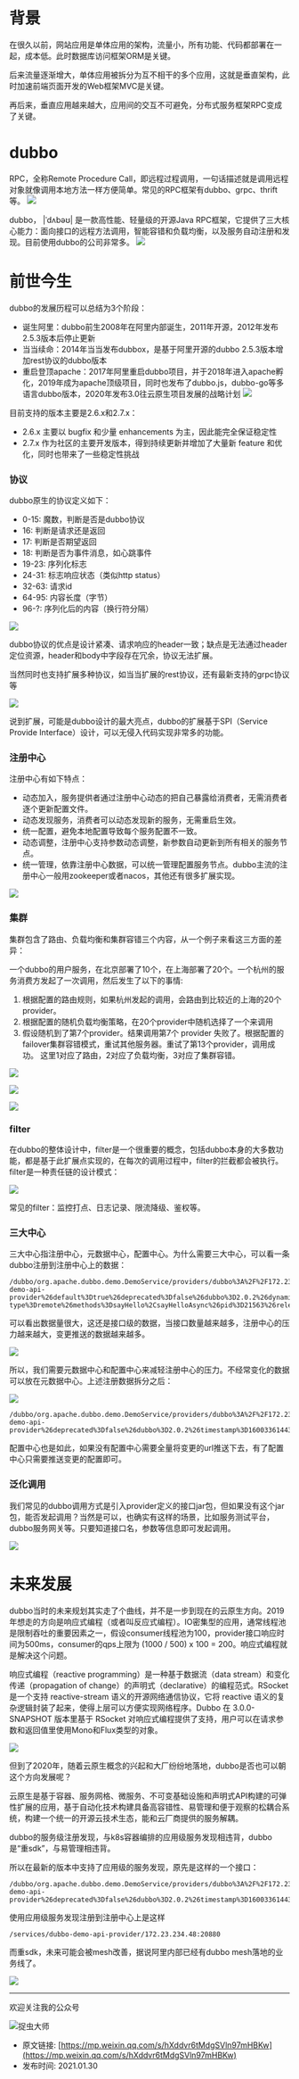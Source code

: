 # 背景
在很久以前，网站应用是单体应用的架构，流量小，所有功能、代码都部署在一起，成本低。此时数据库访问框架ORM是关键。

后来流量逐渐增大，单体应用被拆分为互不相干的多个应用，这就是垂直架构，此时加速前端页面开发的Web框架MVC是关键。

再后来，垂直应用越来越大，应用间的交互不可避免，分布式服务框架RPC变成了关键。

# dubbo
RPC，全称Remote Procedure Call，即远程过程调用，一句话描述就是调用远程对象就像调用本地方法一样方便简单。常见的RPC框架有dubbo、grpc、thrift等。
![](imgs/img10.jpg)

dubbo， |ˈdʌbəʊ| 是一款高性能、轻量级的开源Java RPC框架，它提供了三大核心能力：面向接口的远程方法调用，智能容错和负载均衡，以及服务自动注册和发现。目前使用dubbo的公司非常多。
![](imgs/img11.jpg)

# 前世今生
dubbo的发展历程可以总结为3个阶段：

- 诞生阿里：dubbo前生2008年在阿里内部诞生，2011年开源，2012年发布2.5.3版本后停止更新
- 当当续命：2014年当当发布dubbox，是基于阿里开源的dubbo 2.5.3版本增加rest协议的dubbo版本
- 重启登顶apache：2017年阿里重启dubbo项目，并于2018年进入apache孵化，2019年成为apache顶级项目，同时也发布了dubbo.js，dubbo-go等多语言dubbo版本，2020年发布3.0往云原生项目发展的战略计划
![](imgs/img12.jpg)

目前支持的版本主要是2.6.x和2.7.x：

- 2.6.x 主要以 bugfix 和少量 enhancements 为主，因此能完全保证稳定性
- 2.7.x 作为社区的主要开发版本，得到持续更新并增加了大量新 feature 和优化，同时也带来了一些稳定性挑战

### 协议
dubbo原生的协议定义如下：

- 0-15: 魔数，判断是否是dubbo协议
- 16: 判断是请求还是返回
- 17: 判断是否期望返回
- 18: 判断是否为事件消息，如心跳事件
- 19-23: 序列化标志
- 24-31: 标志响应状态（类似http status）
- 32-63: 请求id
- 64-95: 内容长度（字节）
- 96-?: 序列化后的内容（换行符分隔）

![](imgs/img13.jpg)

dubbo协议的优点是设计紧凑、请求响应的header一致；缺点是无法通过header定位资源，header和body中字段存在冗余，协议无法扩展。

当然同时也支持扩展多种协议，如当当扩展的rest协议，还有最新支持的grpc协议等

![](imgs/img14.jpg)

说到扩展，可能是dubbo设计的最大亮点，dubbo的扩展基于SPI（Service Provide Interface）设计，可以无侵入代码实现非常多的功能。

### 注册中心

注册中心有如下特点：

- 动态加入，服务提供者通过注册中心动态的把自己暴露给消费者，无需消费者逐个更新配置文件。
- 动态发现服务，消费者可以动态发现新的服务，无需重启生效。
- 统一配置，避免本地配置导致每个服务配置不一致。
- 动态调整，注册中心支持参数动态调整，新参数自动更新到所有相关的服务节点。
- 统一管理，依靠注册中心数据，可以统一管理配置服务节点。dubbo主流的注册中心一般用zookeeper或者nacos，其他还有很多扩展实现。

![](imgs/img15.jpg)

### 集群
集群包含了路由、负载均衡和集群容错三个内容，从一个例子来看这三方面的差异：

一个dubbo的用户服务，在北京部署了10个，在上海部署了20个。一个杭州的服务消费方发起了一次调用，然后发生了以下的事情:

1. 根据配置的路由规则，如果杭州发起的调用，会路由到比较近的上海的20个provider。
2. 根据配置的随机负载均衡策略，在20个provider中随机选择了一个来调用
3. 假设随机到了第7个provider。结果调用第7个 provider 失败了。根据配置的failover集群容错模式，重试其他服务器。重试了第13个provider，调用成功。
这里1对应了路由，2对应了负载均衡，3对应了集群容错。

![](imgs/img16.jpg)

![](imgs/img17.jpg)

![](imgs/img18.jpg)

### filter

在dubbo的整体设计中，filter是一个很重要的概念，包括dubbo本身的大多数功能，都是基于此扩展点实现的，在每次的调用过程中，filter的拦截都会被执行。filter是一种责任链的设计模式：

![](imgs/img19.jpg)

常见的filter：监控打点、日志记录、限流降级、鉴权等。

### 三大中心

三大中心指注册中心，元数据中心，配置中心。为什么需要三大中心，可以看一条dubbo注册到注册中心上的数据：

```
/dubbo/org.apache.dubbo.demo.DemoService/providers/dubbo%3A%2F%2F172.23.234.48%3A20880%2Forg.apache.dubbo.demo.DemoService%3Fanyhost%3Dtrue%26application%3Ddubbo-demo-api-provider%26default%3Dtrue%26deprecated%3Dfalse%26dubbo%3D2.0.2%26dynamic%3Dtrue%26generic%3Dfalse%26interface%3Dorg.apache.dubbo.demo.DemoService%26metadata-type%3Dremote%26methods%3DsayHello%2CsayHelloAsync%26pid%3D21563%26release%3D%26side%3Dprovider%26timestamp%3D1600336623852
```

可以看出数据量很大，这还是接口级的数据，当接口数量越来越多，注册中心的压力越来越大，变更推送的数据越来越多。

![](imgs/img20.jpg)

所以，我们需要元数据中心和配置中心来减轻注册中心的压力。不经常变化的数据可以放在元数据中心。上述注册数据拆分之后：

![](imgs/img21.jpg)

```
/dubbo/org.apache.dubbo.demo.DemoService/providers/dubbo%3A%2F%2F172.23.234.48%3A20880%2Forg.apache.dubbo.demo.DemoService%3Fapplication%3Ddubbo-demo-api-provider%26deprecated%3Dfalse%26dubbo%3D2.0.2%26timestamp%3D1600336144382
```

配置中心也是如此，如果没有配置中心需要全量将变更的url推送下去，有了配置中心只需要推送变更的配置即可。

### 泛化调用

我们常见的dubbo调用方式是引入provider定义的接口jar包，但如果没有这个jar包，能否发起调用？当然是可以，也确实有这样的场景，比如服务测试平台，dubbo服务网关等。只要知道接口名，参数等信息即可发起调用。

![](imgs/img22.jpg)

# 未来发展

dubbo当时的未来规划其实走了个曲线，并不是一步到现在的云原生方向。2019年想走的方向是响应式编程（或者叫反应式编程）。IO密集型的应用，通常线程池是限制吞吐的重要因素之一，假设consumer线程池为100，provider接口响应时间为500ms，consumer的qps上限为 (1000 / 500) x 100 = 200。响应式编程就是解决这个问题。

响应式编程（reactive programming）是一种基于数据流（data stream）和变化传递（propagation of change）的声明式（declarative）的编程范式。RSocket 是一个支持 reactive-stream 语义的开源网络通信协议，它将 reactive 语义的复杂逻辑封装了起来，使得上层可以方便实现网络程序。Dubbo 在 3.0.0-SNAPSHOT 版本里基于 RSocket 对响应式编程提供了支持，用户可以在请求参数和返回值里使用Mono和Flux类型的对象。

![](imgs/img23.jpg)

但到了2020年，随着云原生概念的兴起和大厂纷纷地落地，dubbo是否也可以朝这个方向发展呢？

云原生是基于容器、服务网格、微服务、不可变基础设施和声明式API构建的可弹性扩展的应用，基于自动化技术构建具备高容错性、易管理和便于观察的松耦合系统，构建一个统一的开源云技术生态，能和云厂商提供的服务解耦。

dubbo的服务级注册发现，与k8s容器编排的应用级服务发现相违背，dubbo是“重sdk”，与易管理相违背。

所以在最新的版本中支持了应用级的服务发现，原先是这样的一个接口：

```
/dubbo/org.apache.dubbo.demo.DemoService/providers/dubbo%3A%2F%2F172.23.234.48%3A20880%2Forg.apache.dubbo.demo.DemoService%3Fapplication%3Ddubbo-demo-api-provider%26deprecated%3Dfalse%26dubbo%3D2.0.2%26timestamp%3D1600336144382
```

使用应用级服务发现注册到注册中心上是这样

```
/services/dubbo-demo-api-provider/172.23.234.48:20880
```

而重sdk，未来可能会被mesh改善，据说阿里内部已经有dubbo mesh落地的业务线了。

![](imgs/img24.jpg)

---

欢迎关注我的公众号

![捉虫大师](../qrcode_small.jpg)

- 原文链接: [https://mp.weixin.qq.com/s/hXddvr6tMdgSVln97mHBKw](https://mp.weixin.qq.com/s/hXddvr6tMdgSVln97mHBKw)
- 发布时间: 2021.01.30












